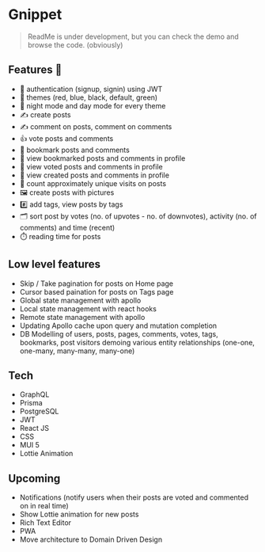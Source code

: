 # Gnippet 

> ReadMe is under development, but you can check the demo and browse the code. (obviously)

## Features 🚀

- 👤 authentication (signup, signin) using JWT
- 🎨 themes (red, blue, black, default, green)
- 🌙 night mode and day mode for every theme
- ✍️ create posts
- ✍️ comment on posts, comment on comments
- 👍 vote posts and comments
- 🔖 bookmark posts and comments
- 👀 view bookmarked posts and comments in profile
- 👀 view voted posts and comments in profile
- 👀 view created posts and comments in profile
- 🧮 count approximately unique visits on posts
- 🖼️ create posts with pictures
- #️⃣ add tags, view posts by tags
- 🗂️ sort post by votes (no. of upvotes - no. of downvotes), activity (no. of comments) and time (recent)
- ⏱️ reading time for posts

## Low level features

- Skip / Take pagination for posts on Home page
- Cursor based paination for posts on Tags page
- Global state management with apollo
- Local state management with react hooks
- Remote state management with apollo
- Updating Apollo cache upon query and mutation completion
- DB Modelling of users, posts, pages, comments, votes, tags, bookmarks, post visitors demoing various entity relationships (one-one, one-many, many-many, many-one)

## Tech

- GraphQL
- Prisma
- PostgreSQL
- JWT
- React JS
- CSS
- MUI 5
- Lottie Animation

## Upcoming 

- Notifications (notify users when their posts are voted and commented on in real time)
- Show Lottie animation for new posts
- Rich Text Editor
- PWA
- Move architecture to Domain Driven Design
